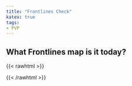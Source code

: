 ```yaml
---
title: "Frontlines Check"
katex: true
tags:
- PVP
---
```

## What Frontlines map is it today?
{{< rawhtml >}}
<p id="frontlines">

</p>
<script>
let div = document.getElementById("frontlines");
let today = new Date();
let start = new Date("08/29/2023");
let roulette = ["Seal Rock", "Shatter", "Onsaal Hakar"];
console.log(start.getTime());
let dayIndex = Math.floor((today.getTime() - start.getTime()) / (1000 * 60 * 60 * 24)) % 3;
console.log(dayIndex);
div.innerHTML = roulette[dayIndex];
</script>
{{< /rawhtml >}}